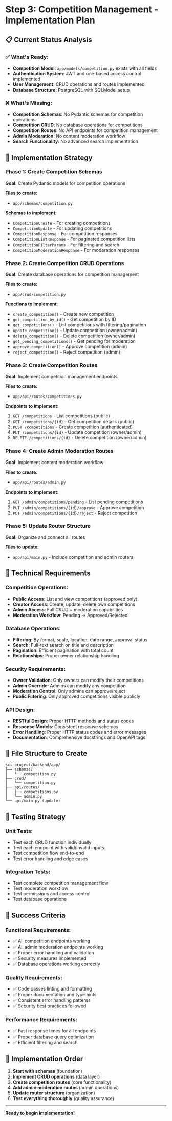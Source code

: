 # Step 3: Competition Management - Implementation Plan

## 📋 Current Status Analysis

### ✅ What's Ready:
- **Competition Model**: `app/models/competition.py` exists with all fields
- **Authentication System**: JWT and role-based access control implemented
- **User Management**: CRUD operations and routes implemented
- **Database Structure**: PostgreSQL with SQLModel setup

### ❌ What's Missing:
- **Competition Schemas**: No Pydantic schemas for competition operations
- **Competition CRUD**: No database operations for competitions
- **Competition Routes**: No API endpoints for competition management
- **Admin Moderation**: No content moderation workflow
- **Search Functionality**: No advanced search implementation

## 🎯 Implementation Strategy

### Phase 1: Create Competition Schemas
**Goal**: Create Pydantic models for competition operations

**Files to create**:
- `app/schemas/competition.py`

**Schemas to implement**:
- `CompetitionCreate` - For creating competitions
- `CompetitionUpdate` - For updating competitions
- `CompetitionResponse` - For competition responses
- `CompetitionListResponse` - For paginated competition lists
- `CompetitionFilterParams` - For filtering and search
- `CompetitionModerationResponse` - For moderation responses

### Phase 2: Create Competition CRUD Operations
**Goal**: Create database operations for competition management

**Files to create**:
- `app/crud/competition.py`

**Functions to implement**:
- `create_competition()` - Create new competition
- `get_competition_by_id()` - Get competition by ID
- `get_competitions()` - List competitions with filtering/pagination
- `update_competition()` - Update competition (owner/admin)
- `delete_competition()` - Delete competition (owner/admin)
- `get_pending_competitions()` - Get pending for moderation
- `approve_competition()` - Approve competition (admin)
- `reject_competition()` - Reject competition (admin)

### Phase 3: Create Competition Routes
**Goal**: Implement competition management endpoints

**Files to create**:
- `app/api/routes/competitions.py`

**Endpoints to implement**:
1. `GET /competitions` - List competitions (public)
2. `GET /competitions/{id}` - Get competition details (public)
3. `POST /competitions` - Create competition (authenticated)
4. `PUT /competitions/{id}` - Update competition (owner/admin)
5. `DELETE /competitions/{id}` - Delete competition (owner/admin)

### Phase 4: Create Admin Moderation Routes
**Goal**: Implement content moderation workflow

**Files to create**:
- `app/api/routes/admin.py`

**Endpoints to implement**:
1. `GET /admin/competitions/pending` - List pending competitions
2. `PUT /admin/competitions/{id}/approve` - Approve competition
3. `PUT /admin/competitions/{id}/reject` - Reject competition

### Phase 5: Update Router Structure
**Goal**: Organize and connect all routes

**Files to update**:
- `app/api/main.py` - Include competition and admin routers

## 🔧 Technical Requirements

### Competition Operations:
- **Public Access**: List and view competitions (approved only)
- **Creator Access**: Create, update, delete own competitions
- **Admin Access**: Full CRUD + moderation capabilities
- **Moderation Workflow**: Pending → Approved/Rejected

### Database Operations:
- **Filtering**: By format, scale, location, date range, approval status
- **Search**: Full-text search on title and description
- **Pagination**: Efficient pagination with total count
- **Relationships**: Proper owner relationship handling

### Security Requirements:
- **Owner Validation**: Only owners can modify their competitions
- **Admin Override**: Admins can modify any competition
- **Moderation Control**: Only admins can approve/reject
- **Public Filtering**: Only approved competitions visible publicly

### API Design:
- **RESTful Design**: Proper HTTP methods and status codes
- **Response Models**: Consistent response schemas
- **Error Handling**: Proper HTTP status codes and error messages
- **Documentation**: Comprehensive docstrings and OpenAPI tags

## 📁 File Structure to Create

```
sci-project/backend/app/
├── schemas/
│   └── competition.py
├── crud/
│   └── competition.py
├── api/routes/
│   ├── competitions.py
│   └── admin.py
└── api/main.py (update)
```

## 🧪 Testing Strategy

### Unit Tests:
- Test each CRUD function individually
- Test each endpoint with valid/invalid inputs
- Test competition flow end-to-end
- Test error handling and edge cases

### Integration Tests:
- Test complete competition management flow
- Test moderation workflow
- Test permissions and access control
- Test database operations

## 🚀 Success Criteria

### Functional Requirements:
- ✅ All competition endpoints working
- ✅ All admin moderation endpoints working
- ✅ Proper error handling and validation
- ✅ Security measures implemented
- ✅ Database operations working correctly

### Quality Requirements:
- ✅ Code passes linting and formatting
- ✅ Proper documentation and type hints
- ✅ Consistent error handling patterns
- ✅ Security best practices followed

### Performance Requirements:
- ✅ Fast response times for all endpoints
- ✅ Proper database query optimization
- ✅ Efficient filtering and search

## 📝 Implementation Order

1. **Start with schemas** (foundation)
2. **Implement CRUD operations** (data layer)
3. **Create competition routes** (core functionality)
4. **Add admin moderation routes** (admin operations)
5. **Update router structure** (organization)
6. **Test everything thoroughly** (quality assurance)

---

**Ready to begin implementation!** 